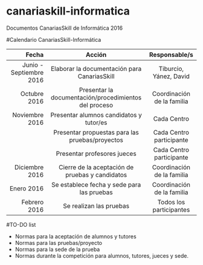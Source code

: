 # canariaskill-informatica

Documentos CanariasSkill de Informática 2016

#Calendario CanariasSkill-Informática

| Fecha           | Acción | Responsable/s |
| --------------: | :----: | :-----------: | 
| Junio - Septiembre 2016 | Elaborar la documentación para CanariasSkill | Tiburcio, Yánez, David |
| Octubre 2016    | Presentar la documentación/procedimientos del proceso | Coordinación de la familia |
| Noviembre 2016  | Presentar alumnos candidatos y tutor/es | Cada Centro |
|                 | Presentar propuestas para las pruebas/proyectos | Cada Centro participante |
|                 | Presentar profesores jueces | Cada Centro participante |
| Diciembre 2016  | Cierre de la aceptación de pruebas y candidatos | Coordinación de la familia |
| Enero 2016      | Se establece fecha y sede para las pruebas | Coordinación de la familia |
| Febrero 2016    | Se realizan las pruebas | Todos los participantes |

#TO-DO list

* Normas para la aceptación de alumnos y tutores
* Normas para las pruebas/proyecto
* Normas para la sede de la prueba
* Normas durante la competición para alumnos, tutores, jueces y sede.
